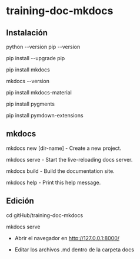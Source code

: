 # training-doc-mkdocs

## Instalación
python --version
pip --version

pip install --upgrade pip

pip install mkdocs

mkdocs --version

pip install mkdocs-material

pip install pygments

pip install pymdown-extensions

## mkdocs
mkdocs new [dir-name] - Create a new project.

mkdocs serve - Start the live-reloading docs server.

mkdocs build - Build the documentation site.

mkdocs help - Print this help message.


## Edición
cd gitHub/training-doc-mkdocs

mkdocs serve

* Abrir el navegador en http://127.0.0.1:8000/

* Editar los archivos .md dentro de la carpeta docs
